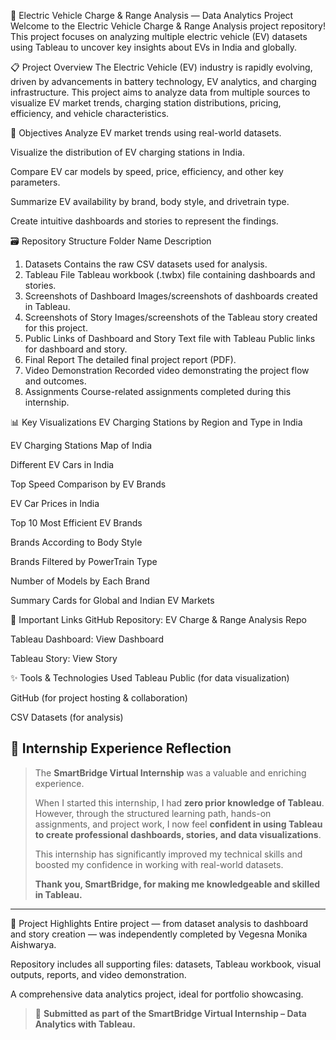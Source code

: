🚗 Electric Vehicle Charge & Range Analysis — Data Analytics Project
Welcome to the Electric Vehicle Charge & Range Analysis project repository!
This project focuses on analyzing multiple electric vehicle (EV) datasets using Tableau to uncover key insights about EVs in India and globally.

📋 Project Overview
The Electric Vehicle (EV) industry is rapidly evolving, driven by advancements in battery technology, EV analytics, and charging infrastructure.
This project aims to analyze data from multiple sources to visualize EV market trends, charging station distributions, pricing, efficiency, and vehicle characteristics.

🎯 Objectives
Analyze EV market trends using real-world datasets.

Visualize the distribution of EV charging stations in India.

Compare EV car models by speed, price, efficiency, and other key parameters.

Summarize EV availability by brand, body style, and drivetrain type.

Create intuitive dashboards and stories to represent the findings.

🗃️ Repository Structure
Folder Name	Description
1. Datasets	Contains the raw CSV datasets used for analysis.
2. Tableau File	Tableau workbook (.twbx) file containing dashboards and stories.
3. Screenshots of Dashboard	Images/screenshots of dashboards created in Tableau.
4. Screenshots of Story	Images/screenshots of the Tableau story created for this project.
5. Public Links of Dashboard and Story	Text file with Tableau Public links for dashboard and story.
6. Final Report	The detailed final project report (PDF).
7. Video Demonstration	Recorded video demonstrating the project flow and outcomes.
8. Assignments	Course-related assignments completed during this internship.

📊 Key Visualizations
EV Charging Stations by Region and Type in India

EV Charging Stations Map of India

Different EV Cars in India

Top Speed Comparison by EV Brands

EV Car Prices in India

Top 10 Most Efficient EV Brands

Brands According to Body Style

Brands Filtered by PowerTrain Type

Number of Models by Each Brand

Summary Cards for Global and Indian EV Markets

🔗 Important Links
GitHub Repository: EV Charge & Range Analysis Repo

Tableau Dashboard: View Dashboard

Tableau Story: View Story

✨ Tools & Technologies Used
Tableau Public (for data visualization)

GitHub (for project hosting & collaboration)

CSV Datasets (for analysis)

## 🌟 Internship Experience Reflection

> The **SmartBridge Virtual Internship** was a valuable and enriching experience.  
>
> When I started this internship, I had **zero prior knowledge of Tableau**. However, through the structured learning path, hands-on assignments, and project work, I now feel **confident in using Tableau to create professional dashboards, stories, and data visualizations**.  
>
> This internship has significantly improved my technical skills and boosted my confidence in working with real-world datasets.  
>
> **Thank you, SmartBridge, for making me knowledgeable and skilled in Tableau.**

---
📌 Project Highlights
Entire project — from dataset analysis to dashboard and story creation — was independently completed by Vegesna Monika Aishwarya.

Repository includes all supporting files: datasets, Tableau workbook, visual outputs, reports, and video demonstration.

A comprehensive data analytics project, ideal for portfolio showcasing.

> 📌 **Submitted as part of the SmartBridge Virtual Internship – Data Analytics with Tableau.**
